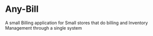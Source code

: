 # Any-Bill
A small Billing application for Small stores that do billing and Inventory Management through a single system
